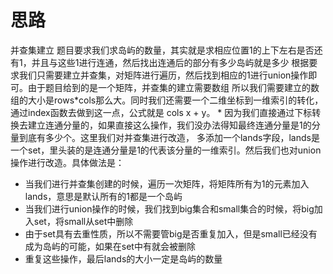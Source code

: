 # 思路

并查集建立
题目要求我们求岛屿的数量，其实就是求相应位置1的上下左右是否还有1，并且与这些1进行连通，然后找出连通后的部分有多少岛屿就是多少
根据要求我们只需要建立并查集，对矩阵进行遍历，然后找到相应的1进行union操作即可。由于题目给到的是一个矩阵，并查集的建立需要数组
所以我们需要建立的数组的大小是rows*cols那么大。同时我们还需要一个二维坐标到一维索引的转化，通过index函数去做到这一点，公式就是
cols x + y。
 *
 因为我们直接通过下标转换去建立连通分量的，如果直接这么操作，我们没办法得知最终连通分量是1的分量到底有多少个。这里我们对并查集进行改造，
 多添加一个lands字段，lands是一个set，里头装的是连通分量是1的代表该分量的一维索引。然后我们也对union操作进行改造。具体做法是：

- 当我们进行并查集创建的时候，遍历一次矩阵，将矩阵所有为1的元素加入lands，意思是默认所有的1都是一个岛屿
- 当我们进行union操作的时候，我们找到big集合和small集合的时候，将big加入set，将small从set中删除
- 由于set具有去重性质，所以不需要管big是否重复加入，但是small已经没有成为岛屿的可能，如果在set中有就会被删除
- 重复这些操作，最后lands的大小一定是岛屿的数量
